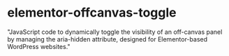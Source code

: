 # elementor-offcanvas-toggle
"JavaScript code to dynamically toggle the visibility of an off-canvas panel by managing the aria-hidden attribute, designed for Elementor-based WordPress websites."
